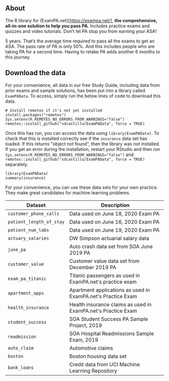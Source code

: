 ## About

The R library for (ExamPA.net)[https://exampa.net/], **the comprehensive, all-in-one solution to help you pass PA**.  Includes practice exams and quizzes and video tutorials.  Don’t let PA stop you from earning your ASA!

5 years.  That’s the average time required to pass all the exams to get an ASA.
The pass rate of PA is only 50%. And this includes people who are taking PA for a second time.
Having to retake PA adds another 6 months to this journey.

## Download the data

For your convenience, all data in our free Study Guide, including data from prior exams and sample solutions, has been put into a library called `ExamPAData`.  To access, simply run the below lines of code to download this data.

```{r eval = F}
# Install remotes if it's not yet installed
install.packages("remotes")
Sys.setenv(R_REMOTES_NO_ERRORS_FROM_WARNINGS="false")
remotes::install_github("sdcastillo/ExamPAData", force = TRUE)
```

Once this has run, you can access the data using `library(ExamPAData)`.  To check that this is installed correctly see if the `insurance` data set has loaded.  If this returns "object not found", then the library was not installed.  If you get an error during the installation, restart your RStudio and then run `Sys.setenv(R_REMOTES_NO_ERRORS_FROM_WARNINGS="false")` and `remotes::install_github("sdcastillo/ExamPAData", force = TRUE)` separately.

```{r}
library(ExamPAData)
summary(insurance)
```

For your convenience, you can use these data sets for your own practice.  They make great candidates for machine learning problems.  

| Dataset   |      Description      |
|----------|-------------|
|`customer_phone_calls`| Data used on June 18, 2020 Exam PA |
|`patient_length_of_stay`| Data used on June 16, 2020 Exam PA|
|`patient_num_labs`| Data used on June 19, 2020 Exam PA |
|`actuary_salaries`| DW Simpson actuarial salary data|
|`june_pa`|Auto crash data set from SOA June 2019 PA|
|`customer_value`| Customer value data set from December 2019 PA|
|`exam_pa_titanic`| Titanic passengers as used in ExamPA.net's practice exam |
|`apartment_apps`| Apartment applications as used in ExamPA.net's Practice Exam|
|`health_insurance`| Health insurance claims as used in ExamPA.net's Practice Exam|
|`student_success`| SOA Student Success PA Sample Project, 2019|
|`readmission`| SOA Hospital Readmissions Sample Exam, 2019 |
|`auto_claim`| Automotive claims |
|`boston`| Boston housing data set |
|`bank_loans`| Credit data from UCI Machine Learning Repository |
